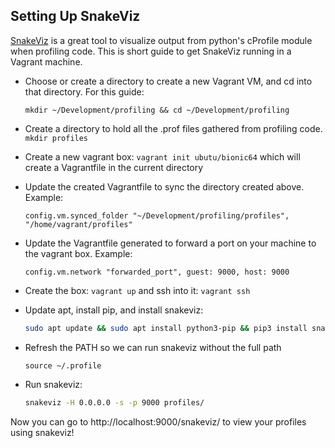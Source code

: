 Setting Up SnakeViz
-------------------

[SnakeViz](https://jiffyclub.github.io/snakeviz/) is a great tool to visualize output from python's cProfile module when profiling code. This is short guide to get SnakeViz running in a Vagrant machine.


- Choose or create a directory to create a new Vagrant VM, and cd into that directory. 
  For this guide:
	```
	mkdir ~/Development/profiling && cd ~/Development/profiling
	```
- Create a directory to hold all the .prof files gathered from profiling code. `mkdir profiles`

- Create a new vagrant box: `vagrant init ubutu/bionic64` which will create a Vagrantfile in the current directory

- Update the created Vagrantfile to sync the directory created above. Example:
	```
	config.vm.synced_folder "~/Development/profiling/profiles", "/home/vagrant/profiles"
	```
- Update the Vagrantfile generated to forward a port on your machine to the vagrant box. Example:
	```
	config.vm.network "forwarded_port", guest: 9000, host: 9000
	```
- Create the box: `vagrant up` and ssh into it: `vagrant ssh`
- Update apt, install pip, and install snakeviz:
	```sh
	sudo apt update && sudo apt install python3-pip && pip3 install snakeviz
	```

- Refresh the PATH so we can run snakeviz without the full path
	```
	source ~/.profile
	```
- Run snakeviz:
	```sh
	snakeviz -H 0.0.0.0 -s -p 9000 profiles/
	```

Now you can go to http://localhost:9000/snakeviz/ to view your profiles using snakeviz!
